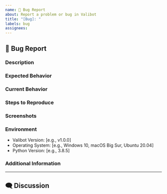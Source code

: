 ```yaml
---
name: 🐛 Bug Report
about: Report a problem or bug in Valibot
title: "[Bug]: "
labels: bug
assignees: 
---
```


## 🐛 Bug Report

### Description

<!-- Please provide a detailed description of the issue you are facing. -->

### Expected Behavior

<!-- Explain what you expected to happen. -->

### Current Behavior

<!-- Explain what is currently happening. -->

### Steps to Reproduce

<!-- List the steps required to reproduce the issue, if applicable.

1. Step 1
2. Step 2
3. ... -->

### Screenshots

<!-- If applicable, add screenshots to help explain the issue. -->

### Environment

- Valibot Version: [e.g., v1.0.0]
- Operating System: [e.g., Windows 10, macOS Big Sur, Ubuntu 20.04]
- Python Version: [e.g., 3.8.5]

### Additional Information

<!-- Add any other relevant information here, such as error messages or logs. -->

---

## 🗨️ Discussion

<!-- Feel free to discuss the bug report with the community in the comments section below. -->

<!--
Remember to search existing bug reports before creating a new one to avoid duplicates.
Please follow the bug report template as closely as possible for effective issue tracking and resolution.
-->
